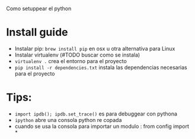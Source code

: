 Como setuppear el python

# Install guide

- Instalar pip: ```brew install pip``` en osx u otra alternativa para Linux
- Instalar virtualenv (#TODO buscar como se instala)
- ```virtualenv .``` crea el entorno para el proyecto
- ```pip install -r dependencies.txt``` instala las dependencias
  necesarias para el proyecto

# Tips:

- ```import ipdb(); ipdb.set_trace()``` es para debuggear con pythona
- ```ipython``` abre una consola python re copada
-  cuando se usa la consola para importar un modulo : from config import *